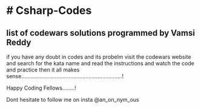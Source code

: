 <h1># Csharp-Codes</h1>

<span><h2>list of codewars solutions programmed by Vamsi Reddy</h2></span>

if you have any doubt in codes and its probelm visit the codewars website and search for the kata name and read the instructions
and watch the code and practice then
it all makes 
sense..................................................................!

Happy Coding Fellows........!

Dont hesitate to follow me on insta @an_on_nym_ous
